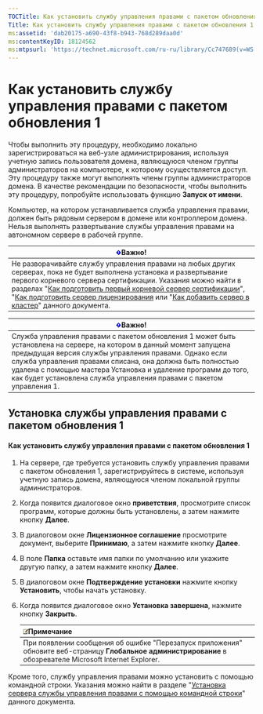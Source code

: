 ```yaml
---
TOCTitle: Как установить службу управления правами с пакетом обновления 1
Title: Как установить службу управления правами с пакетом обновления 1
ms:assetid: 'dab20175-a690-43f8-b943-768d289daa0d'
ms:contentKeyID: 18124562
ms:mtpsurl: 'https://technet.microsoft.com/ru-ru/library/Cc747689(v=WS.10)'
---
```


Как установить службу управления правами с пакетом обновления 1
===============================================================

Чтобы выполнить эту процедуру, необходимо локально зарегистрироваться на веб-узле администрирования, используя учетную запись пользователя домена, являющуюся членом группы администраторов на компьютере, к которому осуществляется доступ. Эту процедуру также могут выполнять члены группы администраторов домена. В качестве рекомендации по безопасности, чтобы выполнить эту процедуру, попробуйте использовать функцию **Запуск от имени**.

Компьютер, на котором устанавливается служба управления правами, должен быть рядовым сервером в домене или контроллером домена. Нельзя выполнять развертывание службы управления правами на автономном сервере в рабочей группе.

| ![](/security-updates/images/Cc747689.Important(WS.10).gif)Важно!                                                                                                                                                                                                                                                                                                                                                                                                                                                                                           |
|------------------------------------------------------------------------------------------------------------------------------------------------------------------------------------------------------------------------------------------------------------------------------------------------------------------------------------------------------------------------------------------------------------------------------------------------------------------------------------------------------------------------------------------------------------------------|
| Не разворачивайте службу управления правами на любых других серверах, пока не будет выполнена установка и развертывание первого корневого сервера сертификации. Указания можно найти в разделах "[Как подготовить первый корневой сервер сертификации](https://technet.microsoft.com/debc42f3-74ff-4c99-b7a4-4921fccdabc2)", "[Как подготовить сервер лицензирования](https://technet.microsoft.com/4d67b898-0ba9-4eef-ab7d-ee0ca55a688e) или "[Как добавить сервер в кластер](https://technet.microsoft.com/db635238-5528-4bec-9cc6-8244e2b3d733)" данного документа. |

| ![](/security-updates/images/Cc747689.Important(WS.10).gif)Важно!                                                                                                                                                                                                                                                                                                           |
|----------------------------------------------------------------------------------------------------------------------------------------------------------------------------------------------------------------------------------------------------------------------------------------------------------------------------------------------------------------------------------------|
| Служба управления правами с пакетом обновления 1 может быть установлена на сервере, на котором в данный момент запущена предыдущая версия службы управления правами. Однако если служба управления правами списана, она должна быть полностью удалена с помощью мастера Установка и удаление программ до того, как будет установлена служба управления правами с пакетом управления 1. |

Установка службы управления правами с пакетом обновления 1
----------------------------------------------------------

#### Как установить службу управления правами с пакетом обновления 1

1.  На сервере, где требуется установить службу управления правами с пакетом обновления 1, зарегистрируйтесь в системе, используя учетную запись домена, являющуюся членом локальной группы администраторов.

2.  Когда появится диалоговое окно **приветствия**, просмотрите список программ, которые должны быть установлены, а затем нажмите кнопку **Далее**.

3.  В диалоговом окне **Лицензионное соглашение** просмотрите документ, выберите **Принимаю**, а затем нажмите кнопку **Далее**.

4.  В поле **Папка** оставьте имя папки по умолчанию или укажите другую папку, а затем нажмите кнопку **Далее**.

5.  В диалоговом окне **Подтверждение установки** нажмите кнопку **Установить**, чтобы начать установку.

6.  Когда появится диалоговое окно **Установка завершена**, нажмите кнопку **Закрыть**.

    | ![](/security-updates/images/Cc747689.note(WS.10).gif)Примечание                                                                                  |
    |--------------------------------------------------------------------------------------------------------------------------------------------------------------|
    | При появлении сообщения об ошибке "Перезапуск приложения" обновите веб-страницу **Глобальное администрирование** в обозревателе Microsoft Internet Explorer. |

Кроме того, службу управления правами можно установить с помощью командной строки. Указания можно найти в разделе "[Установка сервера службы управления правами с помощью командной строки](https://technet.microsoft.com/b55b1e2a-dd14-4168-a37f-9cdedbec660b)" данного документа.

